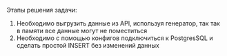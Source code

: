 Этапы решения задачи:
1. Необходимо выгрузить данные из API, используя генератор, так так в памяти все данные могут не поместиться
2. Необходимо с помощью конфигов подключиться к PostgresSQL и сделать простой INSERT без изменений данных

